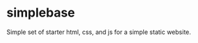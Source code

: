 # simplebase
Simple set of starter html, css, and js for a simple static website.
<!-- View my site -->
